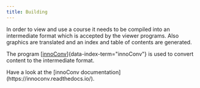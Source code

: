 ```yaml
---
title: Building
---
```


In order to view and use a course it needs to be compiled into an intermediate
format which is accepted by the viewer programs. Also graphics are translated
and an index and table of contents are generated.

The program
[[innoConv](https://github.com/innodoc/innoconv)]{data-index-term="innoConv"}
is used to convert content to the intermediate format.

<Info>
  Have a look at the [innoConv documentation](https://innoconv.readthedocs.io/).
</Info>

